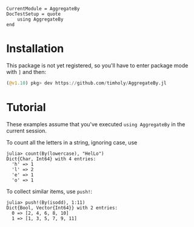 ```@meta
CurrentModule = AggregateBy
DocTestSetup = quote
    using AggregateBy
end
```

# Installation

This package is not yet registered, so you'll have to enter package mode with `]` and then:

```julia
(@v1.10) pkg> dev https://github.com/timholy/AggregateBy.jl
```

# Tutorial

These examples assume that you've executed `using AggregateBy` in the current session.

To count all the letters in a string, ignoring case, use

```jldoctest
julia> count(By(lowercase), "HelLo")
Dict{Char, Int64} with 4 entries:
  'h' => 1
  'l' => 2
  'e' => 1
  'o' => 1
```

To collect similar items, use `push!`:

```jldoctest
julia> push!(By(isodd), 1:11)
Dict{Bool, Vector{Int64}} with 2 entries:
  0 => [2, 4, 6, 8, 10]
  1 => [1, 3, 5, 7, 9, 11]
```
